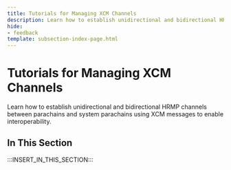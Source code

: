 ```yaml
---
title: Tutorials for Managing XCM Channels
description: Learn how to establish unidirectional and bidirectional HRMP channels between parachains and system parachains using XCM messages to enable interoperability.
hide: 
- feedback
template: subsection-index-page.html
---
```


# Tutorials for Managing XCM Channels

Learn how to establish unidirectional and bidirectional HRMP channels between parachains and system parachains using XCM messages to enable interoperability.

## In This Section

:::INSERT_IN_THIS_SECTION:::